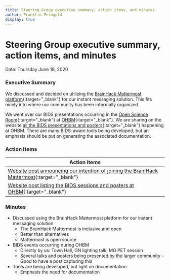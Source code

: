 ```yaml
---
title: Steering Group executive summary, action items, and minutes
author: Franklin Feingold
display: true
---
```


# Steering Group executive summary, action items, and minutes

Date: Thursday June 18, 2020

<!--more-->

### Executive Summary

We discussed and decided on utilizing the [BrainHack Mattermost platform](https://mattermost.brainhack.org/){:target="_blank"} for our instant messaging solution. This fits nicely into where our community has been informally organized. 

We went over our BIDS presentations occurring in the [Open Science Room](https://ohbm.github.io/osr2020/schedule/){:target="_blank"} at [OHBM](https://www.humanbrainmapping.org/i4a/pages/index.cfm?pageID=3885){:target="_blank"}. We are sharing on the website [all the BIDS presentations and posters](https://bids.neuroimaging.io/2020/06/19/BIDS-OHBM-OSR-2020.html){:target="_blank"} happening at OHBM. There are many BIDS-aware tools being developed, but an emphasis should be put on generating the associated documentation. 

### Action Items

| Action items |
| -------- |
| [Website post announcing our intention of joining the BrainHack Mattermost](https://bids.neuroimaging.io/2020/06/24/Join-the-BIDS-community-on-the-BrainHack-Mattermost.html){:target="_blank"}   |
| [Website post listing the BIDS sessions and posters at OHBM](https://bids.neuroimaging.io/2020/06/19/BIDS-OHBM-OSR-2020.html){:target="_blank"} |

### Minutes

- Discussed using the BrainHack Mattermost platform for our instant messaging solution
  - The BrainHack Mattermost is inclusive and open
  - Better than alternatives 
  - Mattermost is open source
- BIDS events occurring during OHBM
  - Directly by us: Town Hall, GN lighting talk, MG PET session
  - Several talks and posters being presented by the larger community
        - Good to have a post capturing this
- Tools are being developed, but light on documentation
  - Emphasis the need for documentation



